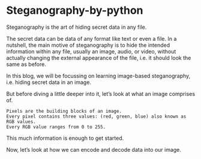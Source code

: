 # Steganography-by-python
Steganography is the art of hiding secret data in any file.

The secret data can be data of any format like text or even a file. In a nutshell, the main motive of steganography is to hide the intended information within any file, usually an image, audio, or video, without actually changing the external appearance of the file, i.e. it should look the same as before.

In this blog, we will be focussing on learning image-based steganography, i.e. hiding secret data in an image.

But before diving a little deeper into it, let’s look at what an image comprises of.

    Pixels are the building blocks of an image.
    Every pixel contains three values: (red, green, blue) also known as RGB values.
    Every RGB value ranges from 0 to 255.

This much information is enough to get started.

Now, let’s look at how we can encode and decode data into our image.
